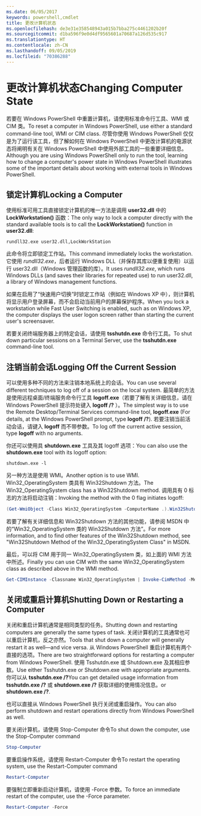 ```yaml
---
ms.date: 06/05/2017
keywords: powershell,cmdlet
title: 更改计算机状态
ms.openlocfilehash: de3e31e358548943a015b7bba275c4461202b20f
ms.sourcegitcommit: d1ba596f9e0d4df9565601a70687a126d535c917
ms.translationtype: HT
ms.contentlocale: zh-CN
ms.lasthandoff: 09/05/2019
ms.locfileid: "70386288"
---
```

# <a name="changing-computer-state"></a><span data-ttu-id="71b0d-103">更改计算机状态</span><span class="sxs-lookup"><span data-stu-id="71b0d-103">Changing Computer State</span></span>

<span data-ttu-id="71b0d-104">若要在 Windows PowerShell 中重置计算机，请使用标准命令行工具、WMI 或 CIM 类。</span><span class="sxs-lookup"><span data-stu-id="71b0d-104">To reset a computer in Windows PowerShell, use either a standard command-line tool, WMI or CIM class.</span></span> <span data-ttu-id="71b0d-105">尽管你使用 Windows PowerShell 仅仅是为了运行该工具，但了解如何在 Windows PowerShell 中更改计算机的电源状态将阐明有关在 Windows PowerShell 中使用外部工具的一些重要详细信息。</span><span class="sxs-lookup"><span data-stu-id="71b0d-105">Although you are using Windows PowerShell only to run the tool, learning how to change a computer's power state in Windows PowerShell illustrates some of the important details about working with external tools in Windows PowerShell.</span></span>

## <a name="locking-a-computer"></a><span data-ttu-id="71b0d-106">锁定计算机</span><span class="sxs-lookup"><span data-stu-id="71b0d-106">Locking a Computer</span></span>

<span data-ttu-id="71b0d-107">使用标准可用工具直接锁定计算机的唯一方法是调用 **user32.dll** 中的 **LockWorkstation()** 函数：</span><span class="sxs-lookup"><span data-stu-id="71b0d-107">The only way to lock a computer directly with the standard available tools is to call the **LockWorkstation()** function in **user32.dll**:</span></span>

```
rundll32.exe user32.dll,LockWorkStation
```

<span data-ttu-id="71b0d-108">此命令将立即锁定工作站。</span><span class="sxs-lookup"><span data-stu-id="71b0d-108">This command immediately locks the workstation.</span></span> <span data-ttu-id="71b0d-109">它使用 *rundll32.exe*，后者运行 Windows DLL（并保存其库以便重复使用）以运行 user32.dll（Windows 管理函数的库）。</span><span class="sxs-lookup"><span data-stu-id="71b0d-109">It uses *rundll32.exe*, which runs Windows DLLs (and saves their libraries for repeated use) to run user32.dll, a library of Windows management functions.</span></span>

<span data-ttu-id="71b0d-110">如果在启用了“快速用户切换”时锁定工作站（例如在 Windows XP 中），则计算机将显示用户登录屏幕，而不会启动当前用户的屏幕保护程序。</span><span class="sxs-lookup"><span data-stu-id="71b0d-110">When you lock a workstation while Fast User Switching is enabled, such as on Windows XP, the computer displays the user logon screen rather than starting the current user's screensaver.</span></span>

<span data-ttu-id="71b0d-111">若要关闭终端服务器上的特定会话，请使用 **tsshutdn.exe** 命令行工具。</span><span class="sxs-lookup"><span data-stu-id="71b0d-111">To shut down particular sessions on a Terminal Server, use the **tsshutdn.exe** command-line tool.</span></span>

## <a name="logging-off-the-current-session"></a><span data-ttu-id="71b0d-112">注销当前会话</span><span class="sxs-lookup"><span data-stu-id="71b0d-112">Logging Off the Current Session</span></span>

<span data-ttu-id="71b0d-113">可以使用多种不同的方法来注销本地系统上的会话。</span><span class="sxs-lookup"><span data-stu-id="71b0d-113">You can use several different techniques to log off of a session on the local system.</span></span> <span data-ttu-id="71b0d-114">最简单的方法是使用远程桌面/终端服务命令行工具 **logoff.exe**（若要了解有关详细信息，请在 Windows PowerShell 提示符处键入 **logoff /?** ）。</span><span class="sxs-lookup"><span data-stu-id="71b0d-114">The simplest way is to use the Remote Desktop/Terminal Services command-line tool, **logoff.exe** (For details, at the Windows PowerShell prompt, type **logoff /?**).</span></span> <span data-ttu-id="71b0d-115">若要注销当前活动会话，请键入 **logoff** 而不带参数。</span><span class="sxs-lookup"><span data-stu-id="71b0d-115">To log off the current active session, type **logoff** with no arguments.</span></span>

<span data-ttu-id="71b0d-116">你还可以使用具 **shutdown.exe** 工具及其 logoff 选项：</span><span class="sxs-lookup"><span data-stu-id="71b0d-116">You can also use the **shutdown.exe** tool with its logoff option:</span></span>

```
shutdown.exe -l
```

<span data-ttu-id="71b0d-117">另一种方法是使用 WMI。</span><span class="sxs-lookup"><span data-stu-id="71b0d-117">Another option is to use WMI.</span></span> <span data-ttu-id="71b0d-118">Win32_OperatingSystem 类具有 Win32Shutdown 方法。</span><span class="sxs-lookup"><span data-stu-id="71b0d-118">The Win32_OperatingSystem class has a Win32Shutdown method.</span></span> <span data-ttu-id="71b0d-119">调用具有 0 标志的方法将启动注销：</span><span class="sxs-lookup"><span data-stu-id="71b0d-119">Invoking the method with the 0 flag initiates logoff:</span></span>

```powershell
(Get-WmiObject -Class Win32_OperatingSystem -ComputerName .).Win32Shutdown(0)
```

<span data-ttu-id="71b0d-120">若要了解有关详细信息和 Win32Shutdown 方法的其他功能，请参阅 MSDN 中的“Win32_OperatingSystem 类的 Win32Shutdown 方法”。</span><span class="sxs-lookup"><span data-stu-id="71b0d-120">For more information, and to find other features of the Win32Shutdown method, see "Win32Shutdown Method of the Win32_OperatingSystem Class" in MSDN.</span></span>

<span data-ttu-id="71b0d-121">最后，可以将 CIM 用于同一 Win32_OperatingSystem 类，如上面的 WMI 方法中所述。</span><span class="sxs-lookup"><span data-stu-id="71b0d-121">Finally you can use CIM with the same Win32_OperatingSystem class as described above in the WMI method.</span></span>

```powershell
Get-CIMInstance -Classname Win32_OperatingSystem | Invoke-CimMethod -MethodName Shutdown
```

## <a name="shutting-down-or-restarting-a-computer"></a><span data-ttu-id="71b0d-122">关闭或重启计算机</span><span class="sxs-lookup"><span data-stu-id="71b0d-122">Shutting Down or Restarting a Computer</span></span>

<span data-ttu-id="71b0d-123">关闭和重启计算机通常是相同类型的任务。</span><span class="sxs-lookup"><span data-stu-id="71b0d-123">Shutting down and restarting computers are generally the same types of task.</span></span> <span data-ttu-id="71b0d-124">关闭计算机的工具通常也可以重启计算机，反之亦然。</span><span class="sxs-lookup"><span data-stu-id="71b0d-124">Tools that shut down a computer will generally restart it as well—and vice versa.</span></span> <span data-ttu-id="71b0d-125">从 Windows PowerShell 重启计算机有两个直接的选项。</span><span class="sxs-lookup"><span data-stu-id="71b0d-125">There are two straightforward options for restarting a computer from Windows PowerShell.</span></span> <span data-ttu-id="71b0d-126">使用 Tsshutdn.exe 或 Shutdown.exe 及其相应参数。</span><span class="sxs-lookup"><span data-stu-id="71b0d-126">Use either Tsshutdn.exe or Shutdown.exe with appropriate arguments.</span></span> <span data-ttu-id="71b0d-127">你可以从 **tsshutdn.exe /?**</span><span class="sxs-lookup"><span data-stu-id="71b0d-127">You can get detailed usage information from **tsshutdn.exe /?**</span></span> <span data-ttu-id="71b0d-128">或 **shutdown.exe /?** 获取详细的使用情况信息。</span><span class="sxs-lookup"><span data-stu-id="71b0d-128">or **shutdown.exe /?**.</span></span>

<span data-ttu-id="71b0d-129">也可以直接从 Windows PowerShell 执行关闭或重启操作。</span><span class="sxs-lookup"><span data-stu-id="71b0d-129">You can also perform shutdown and restart operations directly from Windows PowerShell as well.</span></span>

<span data-ttu-id="71b0d-130">要关闭计算机，请使用 Stop-Computer 命令</span><span class="sxs-lookup"><span data-stu-id="71b0d-130">To shut down the computer, use the Stop-Computer command</span></span>

```powershell
Stop-Computer
```

<span data-ttu-id="71b0d-131">要重启操作系统，请使用 Restart-Computer 命令</span><span class="sxs-lookup"><span data-stu-id="71b0d-131">To restart the operating system, use the Restart-Computer command</span></span>

```powershell
Restart-Computer
```

<span data-ttu-id="71b0d-132">要强制立即重新启动计算机，请使用 -Force 参数。</span><span class="sxs-lookup"><span data-stu-id="71b0d-132">To force an immediate restart of the computer, use the -Force parameter.</span></span>

```powershell
Restart-Computer -Force
```
